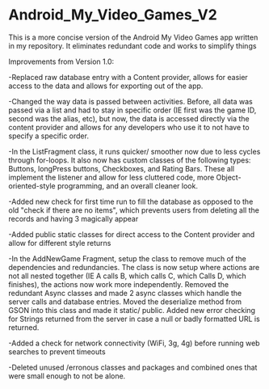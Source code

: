 # Android_My_Video_Games_V2
This is a more concise version of the Android My Video Games app written in my repository. It eliminates redundant code and works to simplify things

Improvements from Version 1.0:

-Replaced raw database entry with a Content provider, allows for easier access to the data and allows for exporting out of the app.

-Changed the way data is passed between activities. Before, all data was passed via a list and had to stay in specific order (IE first was the game ID, second was the alias, etc), but now, the data is accessed directly via the content provider and allows for any developers who use it to not have to specify a specific order.

-In the ListFragment class, it runs quicker/ smoother now due to less cycles through for-loops. It also now has custom classes of the following types: Buttons, longPress buttons, Checkboxes, and Rating Bars. These all implement the listener and allow for less cluttered code, more Object-oriented-style programming, and an overall cleaner look.

-Added new check for first time run to fill the database as opposed to the old "check if there are no items", which prevents users from deleting all the records and having 3 magically appear

-Added public static classes for direct access to the Content provider and allow for different style returns

-In the AddNewGame Fragment, setup the class to remove much of the dependencies and redundancies. The class is now setup where actions are not all nested together (IE A calls B, which calls C, which Calls D, which finishes), the actions now work more independently. Removed the redundant Async classes and made 2 async classes which handle the server calls and database entries. Moved the deserialize method from GSON into this class and made it static/ public. Added new error checking for Strings returned from the server in case a null or badly formatted URL is returned. 

-Added a check for network connectivity (WiFi, 3g, 4g) before running web searches to prevent timeouts

-Deleted unused /erronous classes and packages and combined ones that were small enough to not be alone. 
